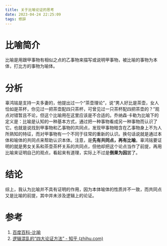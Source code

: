 ```yaml
---
title: 关于比喻论证的思考
date: 2023-04-24 22:25:09
tags: 修辞
---
```


# 比喻简介

比喻是用跟甲事物有相似之点的乙事物来描写或说明甲事物，被比喻的事物为本体，打比方的事物为喻体。

# 分析

辜鸿铭是支持一夫多妻的，他提出过一个“茶壶理论”，说“男人好比是茶壶，女人恰如是茶杯，你见过一把茶壶配四只茶杯，可曾见过一只茶杯配四把茶壶的？”观点对错暂且不论，但这个比喻用在这里应该是不合适的。乔纳森·卡勒为比喻下的定义是：比喻是认知的一种基本方式，通过把一种事物看成另一种事物而认识了它。也就是说找到甲事物和乙事物的共同点，发现甲事物暗含在乙事物身上不为人所熟知的特征，而对甲事物有一个不同于往常的重新的认识。换句话说就是通过本体和喻体的共同点来帮助认识本体。注意，是**先有共同点，再有比喻**。辜鸿铭要证明的就是男女关系和茶壶茶杯关系的共同点，但他却把这个论点当作了前提，再用比喻来证明自己的观点，看起来有道理，实际上不过是**倒果为因**罢了。

# 结论

综上，我认为比喻并不具有证明的作用，因为本体喻体的性质并不一致，而共同点又是比喻的前提，其中并未涉及逻辑上的论证。

# 参考

1. [百度百科-比喻](https://baike.baidu.com/item/%E6%AF%94%E5%96%BB/177147)
2. [逻辑混乱的“四大论证方法” - 知乎 (zhihu.com)](https://zhuanlan.zhihu.com/p/409899475)
